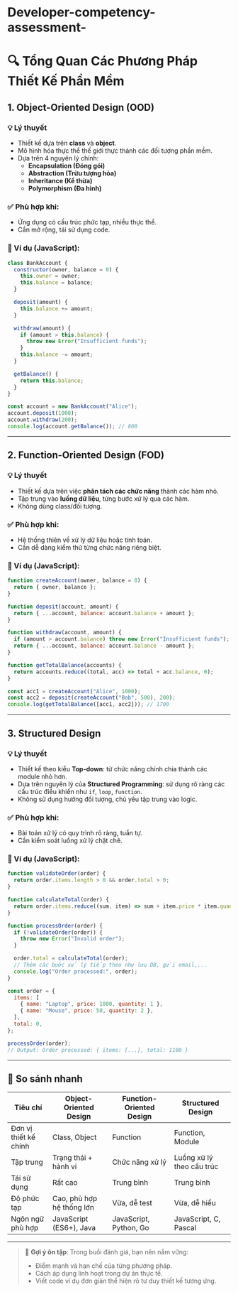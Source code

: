 # Developer-competency-assessment-

# 🔍 Tổng Quan Các Phương Pháp Thiết Kế Phần Mềm

## 1. Object-Oriented Design (OOD)

### 💡 Lý thuyết

- Thiết kế dựa trên **class** và **object**.
- Mô hình hóa thực thể thế giới thực thành các đối tượng phần mềm.
- Dựa trên 4 nguyên lý chính:
  - **Encapsulation (Đóng gói)**
  - **Abstraction (Trừu tượng hóa)**
  - **Inheritance (Kế thừa)**
  - **Polymorphism (Đa hình)**

### ✅ Phù hợp khi:

- Ứng dụng có cấu trúc phức tạp, nhiều thực thể.
- Cần mở rộng, tái sử dụng code.

### 🧪 Ví dụ (JavaScript):

```javascript
class BankAccount {
  constructor(owner, balance = 0) {
    this.owner = owner;
    this.balance = balance;
  }

  deposit(amount) {
    this.balance += amount;
  }

  withdraw(amount) {
    if (amount > this.balance) {
      throw new Error("Insufficient funds");
    }
    this.balance -= amount;
  }

  getBalance() {
    return this.balance;
  }
}

const account = new BankAccount("Alice");
account.deposit(1000);
account.withdraw(200);
console.log(account.getBalance()); // 800
```

---

## 2. Function-Oriented Design (FOD)

### 💡 Lý thuyết

- Thiết kế dựa trên việc **phân tách các chức năng** thành các hàm nhỏ.
- Tập trung vào **luồng dữ liệu**, từng bước xử lý qua các hàm.
- Không dùng class/đối tượng.

### ✅ Phù hợp khi:

- Hệ thống thiên về xử lý dữ liệu hoặc tính toán.
- Cần dễ dàng kiểm thử từng chức năng riêng biệt.

### 🧪 Ví dụ (JavaScript):

```javascript
function createAccount(owner, balance = 0) {
  return { owner, balance };
}

function deposit(account, amount) {
  return { ...account, balance: account.balance + amount };
}

function withdraw(account, amount) {
  if (amount > account.balance) throw new Error("Insufficient funds");
  return { ...account, balance: account.balance - amount };
}

function getTotalBalance(accounts) {
  return accounts.reduce((total, acc) => total + acc.balance, 0);
}

const acc1 = createAccount("Alice", 1000);
const acc2 = deposit(createAccount("Bob", 500), 200);
console.log(getTotalBalance([acc1, acc2])); // 1700
```

---

## 3. Structured Design

### 💡 Lý thuyết

- Thiết kế theo kiểu **Top-down**: từ chức năng chính chia thành các module nhỏ hơn.
- Dựa trên nguyên lý của **Structured Programming**: sử dụng rõ ràng các cấu trúc điều khiển như `if`, `loop`, `function`.
- Không sử dụng hướng đối tượng, chủ yếu tập trung vào logic.

### ✅ Phù hợp khi:

- Bài toán xử lý có quy trình rõ ràng, tuần tự.
- Cần kiểm soát luồng xử lý chặt chẽ.

### 🧪 Ví dụ (JavaScript):

```javascript
function validateOrder(order) {
  return order.items.length > 0 && order.total > 0;
}

function calculateTotal(order) {
  return order.items.reduce((sum, item) => sum + item.price * item.quantity, 0);
}

function processOrder(order) {
  if (!validateOrder(order)) {
    throw new Error("Invalid order");
  }

  order.total = calculateTotal(order);
  // Thêm các bước xử lý tiếp theo như lưu DB, gửi email,...
  console.log("Order processed:", order);
}

const order = {
  items: [
    { name: "Laptop", price: 1000, quantity: 1 },
    { name: "Mouse", price: 50, quantity: 2 },
  ],
  total: 0,
};

processOrder(order);
// Output: Order processed: { items: [...], total: 1100 }
```

---

## 📌 So sánh nhanh

| Tiêu chí              | Object-Oriented Design    | Function-Oriented Design | Structured Design         |
| --------------------- | ------------------------- | ------------------------ | ------------------------- |
| Đơn vị thiết kế chính | Class, Object             | Function                 | Function, Module          |
| Tập trung             | Trạng thái + hành vi      | Chức năng xử lý          | Luồng xử lý theo cấu trúc |
| Tái sử dụng           | Rất cao                   | Trung bình               | Trung bình                |
| Độ phức tạp           | Cao, phù hợp hệ thống lớn | Vừa, dễ test             | Vừa, dễ hiểu              |
| Ngôn ngữ phù hợp      | JavaScript (ES6+), Java   | JavaScript, Python, Go   | JavaScript, C, Pascal     |

---

> 💬 **Gợi ý ôn tập**: Trong buổi đánh giá, bạn nên nắm vững:
>
> - Điểm mạnh và hạn chế của từng phương pháp.
> - Cách áp dụng linh hoạt trong dự án thực tế.
> - Viết code ví dụ đơn giản thể hiện rõ tư duy thiết kế tương ứng.

